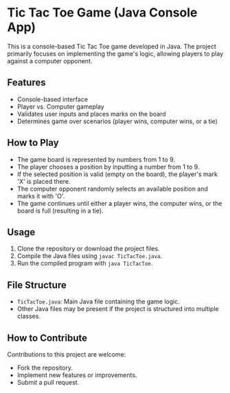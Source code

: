 # Tic Tac Toe Game (Java Console App)

This is a console-based Tic Tac Toe game developed in Java. The project primarily focuses on implementing the game's logic, allowing players to play against a computer opponent.

## Features

- Console-based interface
- Player vs. Computer gameplay
- Validates user inputs and places marks on the board
- Determines game over scenarios (player wins, computer wins, or a tie)

## How to Play

- The game board is represented by numbers from 1 to 9.
- The player chooses a position by inputting a number from 1 to 9.
- If the selected position is valid (empty on the board), the player's mark 'X' is placed there.
- The computer opponent randomly selects an available position and marks it with 'O'.
- The game continues until either a player wins, the computer wins, or the board is full (resulting in a tie).

## Usage

1. Clone the repository or download the project files.
2. Compile the Java files using `javac TicTacToe.java`.
3. Run the compiled program with `java TicTacToe`.

## File Structure

- `TicTacToe.java`: Main Java file containing the game logic.
- Other Java files may be present if the project is structured into multiple classes.

## How to Contribute

Contributions to this project are welcome:

- Fork the repository.
- Implement new features or improvements.
- Submit a pull request.

